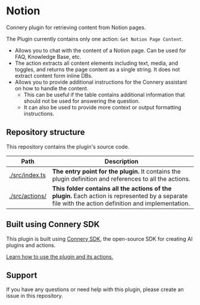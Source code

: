 # Notion

Connery plugin for retrieving content from Notion pages.

The Plugin currently contains only one action: `Get Notion Page Content`.

- Allows you to chat with the content of a Notion page. Can be used for FAQ, Knowledge Base, etc.
- The action extracts all content elements including text, media, and toggles, and returns the page content as a single string. It does not extract content form inline DBs.
- Allows you to provide additional instructions for the Connery assistant on how to handle the content.
  - This can be useful if the table contains additional information that should not be used for answering the question.
  - It can also be used to provide more context or output formatting instructions.

## Repository structure

This repository contains the plugin's source code.

| Path                            | Description                                                                                                                                          |
| ------------------------------- | ---------------------------------------------------------------------------------------------------------------------------------------------------- |
| [./src/index.ts](/src/index.ts) | **The entry point for the plugin.** It contains the plugin definition and references to all the actions.                                             |
| [./src/actions/](/src/actions/) | **This folder contains all the actions of the plugin.** Each action is represented by a separate file with the action definition and implementation. |

## Built using Connery SDK

This plugin is built using [Connery SDK](https://github.com/connery-io/connery), the open-source SDK for creating AI plugins and actions.

[Learn how to use the plugin and its actions.](https://sdk.connery.io/docs/quickstart/use-plugin)

## Support

If you have any questions or need help with this plugin, please create an issue in this repository.

